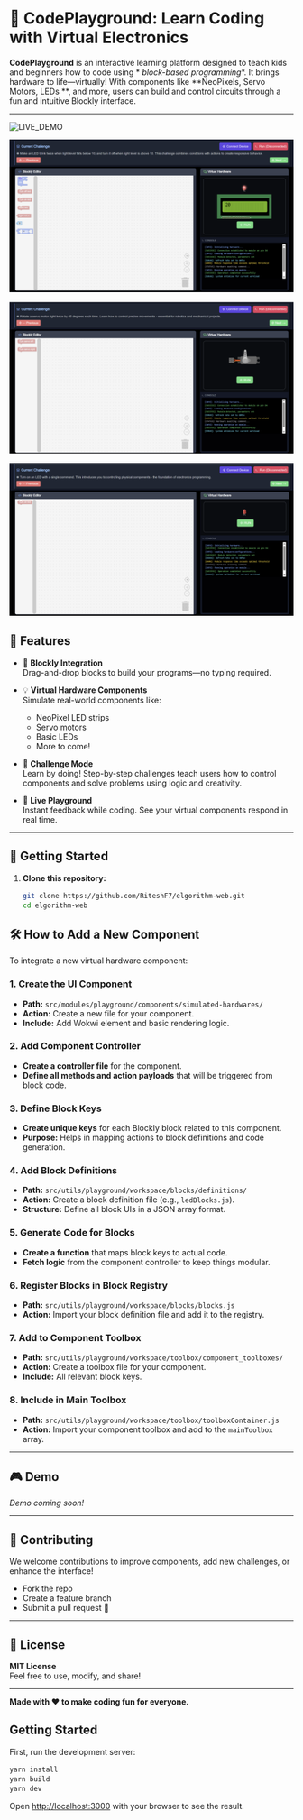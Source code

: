 # 🔧 CodePlayground: Learn Coding with Virtual Electronics

**CodePlayground** is an interactive learning platform designed to teach kids and beginners how to code using *
*block-based programming**. It brings hardware to life—virtually! With components like **NeoPixels, Servo Motors, LEDs
**, and more, users can build and control circuits through a fun and intuitive Blockly interface.

---

![LIVE_DEMO](./public/images/ss1.png)

![LIVE_DEMO](./public/images/ss2.png)

![LIVE_DEMO](./public/images/ss3.png)

![LIVE_DEMO](./public/images/ss4.png)

## 🌟 Features

- 🧱 **Blockly Integration**  
  Drag-and-drop blocks to build your programs—no typing required.

- 💡 **Virtual Hardware Components**  
  Simulate real-world components like:
    - NeoPixel LED strips
    - Servo motors
    - Basic LEDs
    - More to come!

- 🎯 **Challenge Mode**  
  Learn by doing! Step-by-step challenges teach users how to control components and solve problems using logic and
  creativity.

- 🧪 **Live Playground**  
  Instant feedback while coding. See your virtual components respond in real time.

---

## 🚀 Getting Started

1. **Clone this repository:**
   ```bash
   git clone https://github.com/RiteshF7/elgorithm-web.git
   cd elgorithm-web

## 🛠️ How to Add a New Component

To integrate a new virtual hardware component:

### 1. Create the UI Component

- **Path:** `src/modules/playground/components/simulated-hardwares/`
- **Action:** Create a new file for your component.
- **Include:** Add Wokwi element and basic rendering logic.

### 2. Add Component Controller

- **Create a controller file** for the component.
- **Define all methods and action payloads** that will be triggered from block code.

### 3. Define Block Keys

- **Create unique keys** for each Blockly block related to this component.
- **Purpose:** Helps in mapping actions to block definitions and code generation.

### 4. Add Block Definitions

- **Path:** `src/utils/playground/workspace/blocks/definitions/`
- **Action:** Create a block definition file (e.g., `ledBlocks.js`).
- **Structure:** Define all block UIs in a JSON array format.

### 5. Generate Code for Blocks

- **Create a function** that maps block keys to actual code.
- **Fetch logic** from the component controller to keep things modular.

### 6. Register Blocks in Block Registry

- **Path:** `src/utils/playground/workspace/blocks/blocks.js`
- **Action:** Import your block definition file and add it to the registry.

### 7. Add to Component Toolbox

- **Path:** `src/utils/playground/workspace/toolbox/component_toolboxes/`
- **Action:** Create a toolbox file for your component.
- **Include:** All relevant block keys.

### 8. Include in Main Toolbox

- **Path:** `src/utils/playground/workspace/toolbox/toolboxContainer.js`
- **Action:** Import your component toolbox and add to the `mainToolbox` array.

---

## 🎮 Demo

_Demo coming soon!_

---

## 🤝 Contributing

We welcome contributions to improve components, add new challenges, or enhance the interface!

- Fork the repo
- Create a feature branch
- Submit a pull request 🚀

---

## 📄 License

**MIT License**  
Feel free to use, modify, and share!

---

**Made with ❤️ to make coding fun for everyone.**

## Getting Started

First, run the development server:

```bash
yarn install 
yarn build
yarn dev 
```

Open [http://localhost:3000](http://localhost:3000) with your browser to see the result.


